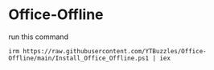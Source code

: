 # Office-Offline

run this command
```
irm https://raw.githubusercontent.com/YTBuzzles/Office-Offline/main/Install_Office_Offline.ps1 | iex
```
